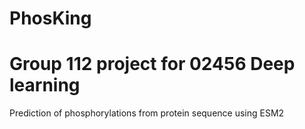 # PhosKing
# Group 112 project for 02456 Deep learning

Prediction of phosphorylations from protein sequence using ESM2
